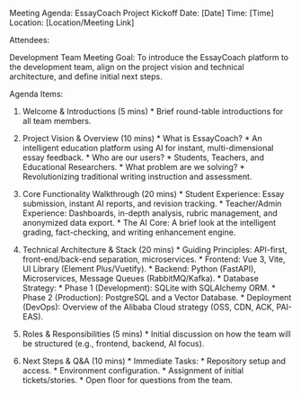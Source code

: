 Meeting Agenda: EssayCoach Project Kickoff
Date: [Date] Time: [Time] Location: [Location/Meeting Link]

Attendees:

Development Team
Meeting Goal: To introduce the EssayCoach platform to the development team, align on the project vision and technical architecture, and define initial next steps.

Agenda Items:

1. Welcome & Introductions (5 mins) * Brief round-table introductions for all team members.

2. Project Vision & Overview (10 mins) * What is EssayCoach? * An intelligent education platform using AI for instant, multi-dimensional essay feedback. * Who are our users? * Students, Teachers, and Educational Researchers. * What problem are we solving? * Revolutionizing traditional writing instruction and assessment.

3. Core Functionality Walkthrough (20 mins) * Student Experience: Essay submission, instant AI reports, and revision tracking. * Teacher/Admin Experience: Dashboards, in-depth analysis, rubric management, and anonymized data export. * The AI Core: A brief look at the intelligent grading, fact-checking, and writing enhancement engine.

4. Technical Architecture & Stack (20 mins) * Guiding Principles: API-first, front-end/back-end separation, microservices. * Frontend: Vue 3, Vite, UI Library (Element Plus/Vuetify). * Backend: Python (FastAPI), Microservices, Message Queues (RabbitMQ/Kafka). * Database Strategy: * Phase 1 (Development): SQLite with SQLAlchemy ORM. * Phase 2 (Production): PostgreSQL and a Vector Database. * Deployment (DevOps): Overview of the Alibaba Cloud strategy (OSS, CDN, ACK, PAI-EAS).

5. Roles & Responsibilities (5 mins) * Initial discussion on how the team will be structured (e.g., frontend, backend, AI focus).

6. Next Steps & Q&A (10 mins) * Immediate Tasks: * Repository setup and access. * Environment configuration. * Assignment of initial tickets/stories. * Open floor for questions from the team.